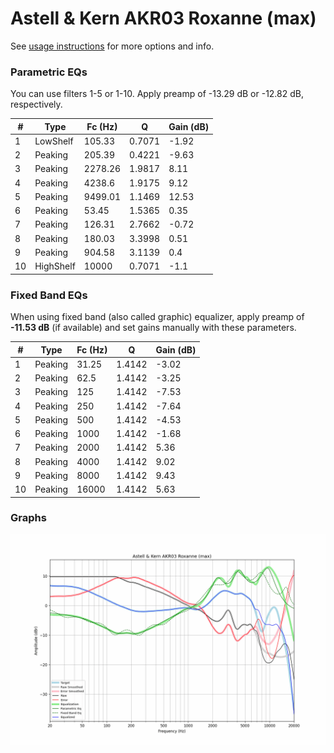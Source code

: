 # Astell & Kern AKR03 Roxanne (max)
See [usage instructions](https://github.com/jaakkopasanen/AutoEq#usage) for more options and info.

### Parametric EQs
You can use filters 1-5 or 1-10. Apply preamp of -13.29 dB or -12.82 dB, respectively.

|   # | Type      |   Fc (Hz) |      Q |   Gain (dB) |
|-----|-----------|-----------|--------|-------------|
|   1 | LowShelf  |    105.33 | 0.7071 |       -1.92 |
|   2 | Peaking   |    205.39 | 0.4221 |       -9.63 |
|   3 | Peaking   |   2278.26 | 1.9817 |        8.11 |
|   4 | Peaking   |   4238.6  | 1.9175 |        9.12 |
|   5 | Peaking   |   9499.01 | 1.1469 |       12.53 |
|   6 | Peaking   |     53.45 | 1.5365 |        0.35 |
|   7 | Peaking   |    126.31 | 2.7662 |       -0.72 |
|   8 | Peaking   |    180.03 | 3.3998 |        0.51 |
|   9 | Peaking   |    904.58 | 3.1139 |        0.4  |
|  10 | HighShelf |  10000    | 0.7071 |       -1.1  |

### Fixed Band EQs
When using fixed band (also called graphic) equalizer, apply preamp of **-11.53 dB** (if available) and set gains manually with these parameters.

|   # | Type    |   Fc (Hz) |      Q |   Gain (dB) |
|-----|---------|-----------|--------|-------------|
|   1 | Peaking |     31.25 | 1.4142 |       -3.02 |
|   2 | Peaking |     62.5  | 1.4142 |       -3.25 |
|   3 | Peaking |    125    | 1.4142 |       -7.53 |
|   4 | Peaking |    250    | 1.4142 |       -7.64 |
|   5 | Peaking |    500    | 1.4142 |       -4.53 |
|   6 | Peaking |   1000    | 1.4142 |       -1.68 |
|   7 | Peaking |   2000    | 1.4142 |        5.36 |
|   8 | Peaking |   4000    | 1.4142 |        9.02 |
|   9 | Peaking |   8000    | 1.4142 |        9.43 |
|  10 | Peaking |  16000    | 1.4142 |        5.63 |

### Graphs
![](./Astell%20&%20Kern%20AKR03%20Roxanne%20(max).png)
